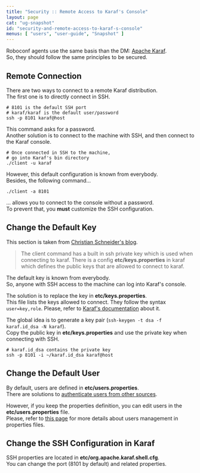 ```yaml
---
title: "Security :: Remote Access to Karaf's Console"
layout: page
cat: "ug-snapshot"
id: "security-and-remote-access-to-karaf-s-console"
menus: [ "users", "user-guide", "Snapshot" ]
---
```


Roboconf agents use the same basis than the DM: [Apache Karaf](http://karaf.apache.org).  
So, they should follow the same principles to be secured.


## Remote Connection

There are two ways to connect to a remote Karaf distribution.  
The first one is to directly connect in SSH.

```properties
# 8101 is the default SSH port
# karaf/karaf is the default user/password
ssh -p 8101 karaf@host
```

This command asks for a password.  
Another solution is to connect to the machine with SSH, and then connect to the Karaf console.

```properties
# Once connected in SSH to the machine,
# go into Karaf's bin directory
./client -u karaf
```

However, this default configuration is known from everybody.  
Besides, the following command...

```
./client -a 8101
```

... allows you to connect to the console without a password.  
To prevent that, you **must** customize the SSH configuration.


## Change the Default Key

This section is taken from [Christian Schneider's blog](http://www.liquid-reality.de/display/liquid/2014/01/08/How+to+hack+into+any+default+apache+karaf+installation).

> The client command has a built in ssh private key which is used when connecting to karaf.
> There is a config **etc/keys.properties** in karaf which defines the public keys that are allowed to connect to karaf.

The default key is known from everybody.  
So, anyone with SSH access to the machine can log into Karaf's console.

The solution is to replace the key in **etc/keys.properties**.  
This file lists the keys allowed to connect. They follow the syntax `user=key,role`.
Please, refer to [Karaf's documentation](https://karaf.apache.org/manual/latest/#_managing_authentication_by_key) about it.

The global idea is to generate a key pair (`ssh-keygen -t dsa -f karaf.id_dsa -N karaf`).  
Copy the public key in **etc/keys.properties** and use the private key when connecting with SSH.

```properties
# karaf.id_dsa contains the private key
ssh -p 8101 -i ~/karaf.id_dsa karaf@host
```


## Change the Default User

By default, users are defined in **etc/users.properties**.  
There are solutions to [authenticate users from other sources](security-and-authentication.html).

However, if you keep the properties definition, you can edit users in the **etc/users.properties** file.  
Please, refer to [this page](security-and-authentication-with-properties-files.html) for more details about users management in properties files.


## Change the SSH Configuration in Karaf

SSH properties are located in **etc/org.apache.karaf.shell.cfg**.  
You can change the port (8101 by default) and related properties.
